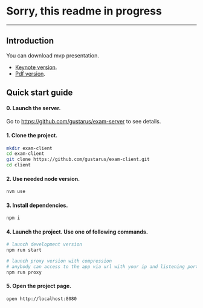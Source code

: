 # Sorry, this readme in progress
--------------------------------------

## Introduction
You can download mvp presentation.
* [Keynote version](/presentation.key).
* [Pdf version](/presentation.pdf).


## Quick start guide

#### 0. Launch the server.
Go to https://github.com/gustarus/exam-server to see details.

#### 1. Clone the project.
```bash
mkdir exam-client
cd exam-client
git clone https://github.com/gustarus/exam-client.git
cd client
```

#### 2. Use needed node version.
```bash
nvm use
```

#### 3. Install dependencies.
```bash
npm i
```

#### 4. Launch the project. Use **one** of following commands.
```bash
# launch development version
npm run start

# launch proxy version with compression
# anybody can access to the app via url with your ip and listening port
npm run proxy
```

#### 5. Open the project page.
```
open http://localhost:8080
```
